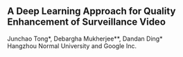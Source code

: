 ## A Deep Learning Approach for Quality Enhancement of Surveillance Video
Junchao Tong*, Debargha Mukherjee**, Dandan Ding*<br>
Hangzhou Normal University and Google Inc.
